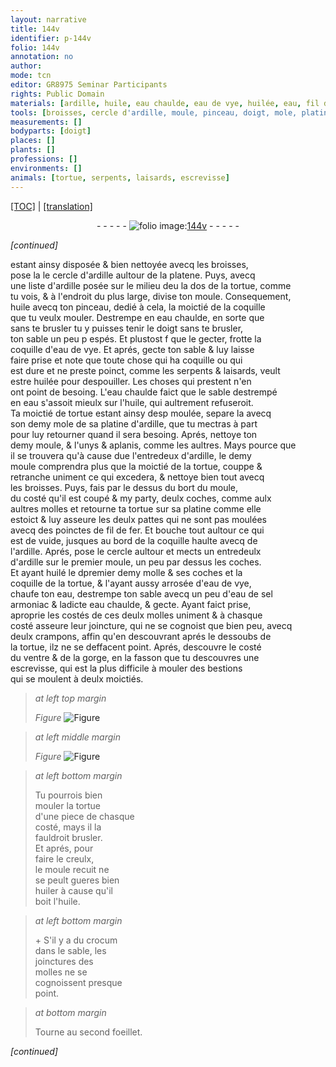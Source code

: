 ```yaml
---
layout: narrative
title: 144v
identifier: p-144v
folio: 144v
annotation: no
author:
mode: tcn
editor: GR8975 Seminar Participants
rights: Public Domain
materials: [ardille, huile, eau chaulde, eau de vye, huilée, eau, fil de fer, huilé, eau de sel armoniac, huiler, crocum]
tools: [broisses, cercle d'ardille, moule, pinceau, doigt, mole, platine d'ardille, molles, platine, poinctes de fil de fer, cercle, molle, crampons]
measurements: []
bodyparts: [doigt]
places: []
plants: []
professions: []
environments: []
animals: [tortue, serpents, laisards, escrevisse]
---
```


 <p><a href="{{ site.baseurl }}/normalized/">[TOC]</a> | <a href="{{ site.baseurl }}/texts/p-144v_tl/" target="_blank">[translation]</a></p><div class="folio" align="center">- - - - - <a href="http://gallica.bnf.fr/ark:/12148/btv1b10500001g/f294.image" target="_blank"><img src="https://cu-mkp.github.io/2017-workshop-edition/assets/photo-icon.png" alt="folio image: " style="display:inline-block; margin-bottom:-3px;"/>144v</a> - - - - - </div>  
 
*[continued]*
  
estant ainsy disposée & bien nettoyée avecq les <span class="tl">broisses</span>,<br/> pose <span class="del">la</span> le <span class="tl">cercle d'<span class="m">ardille</span></span> aultour de la platene. Puys, avecq<br/> une liste d'<span class="m">ardille</span> posée sur le milieu d<span class="del">e</span>u <span class="del">la</span> dos de la <span class="al">tortue</span>, co<span class="exp">mm</span>e<br/> tu vois, & à l'endroit du plus large, divise ton <span class="tl">moule</span>. Consequem<span class="exp">ent</span>,<br/> <span class="m">huile</span> avecq ton <span class="tl">pinceau</span>, dedié à cela, la moictié de la coquille<br/> que tu veulx mouler. Destrempe en <span class="m">eau chaulde</span>, <span class="sn">en sorte que<br/> sans te brusler tu y puisses tenir le <span class="tl"><span class="bp">doigt</span></span> sans te brusler</span>,<br/> ton sable un peu <span class="del">p</span> espés. Et plustost <span class="del">f</span> que le gecter, frotte la<br/> coquille d'<span class="m">eau de vye</span>. Et aprés, gecte ton sable & luy laisse<br/> faire prise et note que toute chose qui ha coquille ou qui<br/> est dure et ne preste poinct, co<span class="exp">mm</span>e les <span class="al">serpents</span> & <span class="al">laisards</span>, veult<br/> estre <span class="m">huilée</span> pour despouiller. Les choses qui prestent n'en<br/> ont point de besoing. L'<span class="m">eau chaulde</span> faict que le sable destrempé<br/> <span class="del">en <span class="m">eau</span></span> s'assoit mieulx sur l'<span class="m">huile</span>, qui aultrem<span class="exp">ent</span> refuseroit.<br/> Ta moictié de <span class="al">tortue</span> estant ainsy <span class="del">desp</span> moulée, separe la avecq<br/> son demy <span class="tl">mole</span> de sa <span class="tl">platine d'<span class="m">ardille</span></span>, que tu mectras à part<br/> pour luy retourner quand il sera besoing. Aprés, nettoye ton<br/> demy <span class="tl">moule</span>, & l'unys & aplanis, co<span class="exp">mm</span>e les aultres. Mays pource q<span class="exp">ue</span><br/> il se trouvera qu'à cause d<span class="del">u</span>e l'entredeux d'<span class="m">ardille</span>, le demy<br/> <span class="tl">moule</span> comprendra plus que la moictié de la <span class="al">tortue</span>, couppe &<br/> retranche uniment ce qui excedera, & nettoye bien tout avecq<br/> les <span class="tl">broisses</span>. Puys, fais par le dessus du bort du <span class="tl">moule</span>,<br/> du costé qu'il est coupé & my party, deulx coches, co<span class="exp">mm</span>e aulx<br/> aultres <span class="tl">molles</span> et retourne ta <span class="al">tortue</span> sur sa <span class="tl">platine</span> co<span class="exp">mm</span>e elle<br/> estoict & luy asseure les deulx pattes qui ne sont pas moulées<br/> avecq des <span class="tl">poinctes de <span class="m">fil de fer</span></span>. Et bouche tout aultour ce qui<br/> est de vuide, jusques au bord de la coquille haulte avecq de<br/> l'<span class="m">ardille</span>. Aprés, pose le <span class="tl">cercle</span> aultour et mects un entredeulx<br/> d'<span class="m">ardille</span> sur le premier <span class="tl">moule</span>, un peu par dessus les coches.<br/> Et ayant <span class="m">huilé</span> le <span class="del">d</span>premier demy <span class="tl">molle</span> & ses coches et la<br/> coquille de la <span class="al">tortue</span>, & l'ayant aussy arrosée d'<span class="m">eau de vye</span>,<br/> chaufe ton <span class="m">eau</span>, destrempe ton sable avecq un peu d'<span class="m">eau de sel<br/> armoniac</span> & ladicte <span class="m">eau chaulde</span>, & gecte. Ayant faict prise,<br/> aproprie les costés de ces deulx <span class="tl">molles</span> uniment & à chasque<br/> costé asseure leur joincture, qui ne se cognoist que bien peu, avecq<br/> deulx <span class="tl">crampons</span>, affin qu'en descouvrant aprés le dessoubs de<br/> la <span class="al">tortue</span>, ilz ne se deffacent point. Aprés, descouvre le costé<br/> du ventre & de la gorge, en la fasson que tu descouvres une<br/> <span class="al">escrevisse</span>, qui est la plus difficile à mouler des bestions<br/> qui se moulent à deulx moictiés. 
 
> *at left top margin*
> 
> 
>   
> *Figure*
> <a href="https://drive.google.com/open?id=0B9-oNrvWdlO5ZGhySWFITlRSaG8" target="_blank"><img src="https://cu-mkp.github.io/GR8975-edition/assets/photo-icon.png" alt="Figure" style="display:inline-block; margin-bottom:-3px;"/></a>
 
 
> *at left middle margin*
> 
> 
>   
> *Figure*
> <a href="https://drive.google.com/open?id=0B9-oNrvWdlO5SlhGM2FYLUUteXc" target="_blank"><img src="https://cu-mkp.github.io/GR8975-edition/assets/photo-icon.png" alt="Figure" style="display:inline-block; margin-bottom:-3px;"/></a>
 
 
> *at left bottom margin*
> 
> 
>   Tu pourrois bien<br/> mouler la <span class="al">tortue</span><br/> d'une piece de chasque<br/> costé, mays il la<br/> fauldroit brusler.<br/> Et aprés, pour<br/> faire le creulx,<br/> le <span class="tl">moule</span> recuit ne<br/> se peult gueres bien<br/> <span class="m">huiler</span> à cause qu'il<br/> boit l'<span class="m">huile</span>.
 
> *at left bottom margin*
> 
> 
>   \+ S'il y a du <span class="m">crocum</span><br/> dans le sable, les<br/> joinctures des<br/> <span class="tl">molles</span> ne se<br/> cognoissent presque<br/> point.
 
 
> *at bottom margin*
> 
> 
> Tourne au second foeillet.
 
 
*[continued]*
 
 